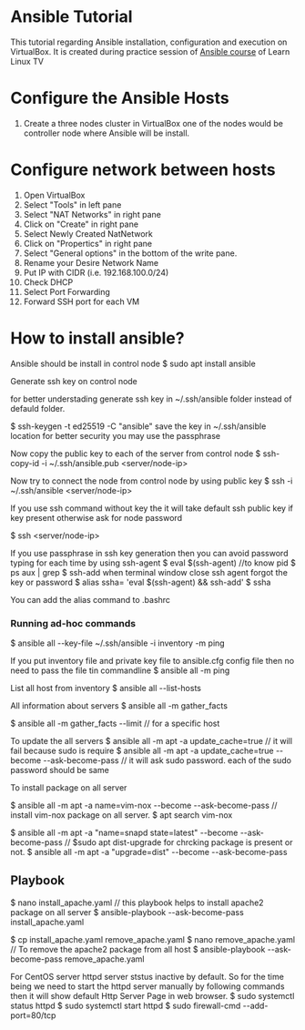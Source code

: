 # Ansible Tutorial
This tutorial regarding Ansible installation, configuration and execution on VirtualBox. It is created during practice session of [Ansible course](https://www.youtube.com/playlist?list=PLT98CRl2KxKEUHie1m24-wkyHpEsa4Y70) of Learn Linux TV


# Configure the Ansible Hosts 

 1. Create a three nodes cluster in VirtualBox one of the nodes would be controller node where Ansible will be install.
 
# Configure network between hosts

 1. Open VirtualBox
 2. Select "Tools" in left pane
 3. Select "NAT Networks" in right pane
 4. Click on "Create" in right pane
 5. Select Newly Created NatNetwork
 6. Click on "Propertics" in right pane
 7. Select "General options" in the bottom of the write pane.
 8. Rename your Desire Network Name
 9. Put IP with CIDR (i.e. 192.168.100.0/24)
 10. Check DHCP
 11. Select Port Forwarding 
 12. Forward SSH port for each VM
 

# How to install ansible?

Ansible should be install in control node
$ sudo apt install ansible 


Generate ssh key on control node

for better understading generate ssh key in ~/.ssh/ansible folder instead of defauld folder.

$ ssh-keygen -t ed25519 -C "ansible"
save the key in ~/.ssh/ansible location
for better security you may use the passphrase

Now copy the public key to each of the server from control node
$ ssh-copy-id -i ~/.ssh/ansible.pub <server/node-ip>

Now try to connect the node from control node by using public key
$ ssh -i ~/.ssh/ansible <server/node-ip>

If you use ssh command without key the it will take default ssh public key if key present otherwise ask for node password

$ ssh <server/node-ip>

If you use passphrase in ssh key generation then you can avoid password typing for each time by using ssh-agent 
$ eval $(ssh-agent)   //to know pid
$ ps aux | grep <pid>
$ ssh-add
when terminal window close ssh agent forgot the key or password
$ alias ssha= 'eval $(ssh-agent) && ssh-add'
$ ssha

You can add the alias command to .bashrc


### Running ad-hoc commands ###

$ ansible all --key-file ~/.ssh/ansible -i inventory -m ping

If you put inventory file and private key file to ansible.cfg config file then no need to pass the file tin commandline
$ ansible all -m ping

List all host from inventory 
$ ansible all --list-hosts

All information about servers
$ ansible all -m gather_facts

$ ansible all -m gather_facts --limit <host ip>  // for a specific host

To update the all servers
$ ansible all -m apt -a update_cache=true   // it will fail because sudo is require
$ ansible all -m apt -a update_cache=true --become --ask-become-pass  // it will ask sudo password. each of the sudo password should be same

To install package on all server

$ ansible all -m apt -a name=vim-nox --become --ask-become-pass    // install vim-nox package on all server. $ apt search vim-nox

$ ansible all -m apt -a "name=snapd state=latest" --become --ask-become-pass   // $sudo apt dist-upgrade  for chrcking package is present or not.
$ ansible all -m apt -a "upgrade=dist" --become --ask-become-pass

## Playbook ##

$ nano install_apache.yaml    // this playbook helps to install apache2 package on all server
$ ansible-playbook --ask-become-pass install_apache.yaml

$ cp install_apache.yaml remove_apache.yaml
$ nano remove_apache.yaml     // To remove the apache2 package from all host
$ ansible-playbook --ask-become-pass remove_apache.yaml

For CentOS server httpd server ststus inactive by default. So for the time being we need to start the httpd server manually by following commands then it will show default Http Server Page in web browser.
$ sudo systemctl status httpd
$ sudo systemctl start httpd
$ sudo firewall-cmd --add-port=80/tcp


